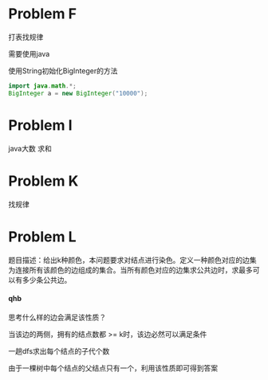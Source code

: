# Problem F 

打表找规律

需要使用java

使用String初始化BigInteger的方法

```java
import java.math.*;
BigInteger a = new BigInteger("10000");
```



# Problem I

java大数  求和

# Problem K

找规律

# Problem L

题目描述：给出k种颜色，本问题要求对结点进行染色。定义一种颜色对应的边集为连接所有该颜色的边组成的集合。当所有颜色对应的边集求公共边时，求最多可以有多少条公共边。

#### qhb

思考什么样的边会满足该性质？

当该边的两侧，拥有的结点数都 >= k时，该边必然可以满足条件

一趟dfs求出每个结点的子代个数

由于一棵树中每个结点的父结点只有一个，利用该性质即可得到答案

